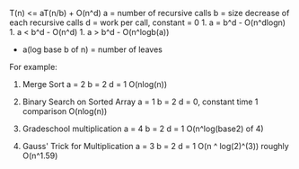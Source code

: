 T(n) <= aT(n/b) + O(n^d)
  a = number of recursive calls
  b = size decrease of each recursive calls
  d = work per call, constant = 0
       1. a = b^d
        - O(n^dlogn)
       1. a < b^d
        - O(n^d)
       1. a > b^d
        - O(n^logb(a))

  * a(log base b of n) = number of leaves

For example:

1. Merge Sort
  a = 2
  b = 2
  d = 1
  O(nlog(n))

1. Binary Search on Sorted Array
  a = 1
  b = 2
  d = 0, constant time 1 comparison
  O(nlog(n))

1. Gradeschool multiplication
  a = 4
  b = 2
  d = 1
  O(n^log(base2) of 4)

1. Gauss' Trick for Multiplication
  a = 3
  b = 2
  d = 1
  O(n ^ log(2)^(3)) roughly O(n^1.59)



